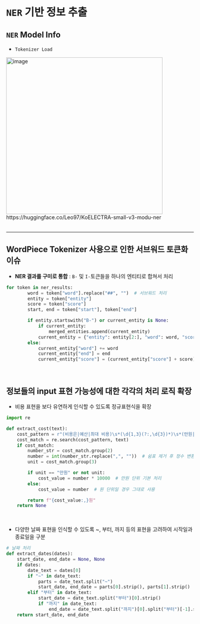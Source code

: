 # `NER` 기반 정보 추출
## `NER` Model Info
- `Tokenizer Load`
<img width="420" alt="image" src="https://github.com/user-attachments/assets/85c651cd-477a-46f5-8055-9d46d84cc879" />
</br>
https://huggingface.co/Leo97/KoELECTRA-small-v3-modu-ner
  
<br>
<br>

---

## WordPiece Tokenizer 사용으로 인한 서브워드 토큰화 이슈
- **NER 결과를 구미로 통합** : `B-` 및 `I-`토큰들을 하나의 엔티티로 합쳐서 처리
```python
for token in ner_results:
        word = token["word"].replace("##", "")  # 서브워드 처리
        entity = token["entity"]
        score = token["score"]
        start, end = token["start"], token["end"]

        if entity.startswith("B-") or current_entity is None:
            if current_entity:
                merged_entities.append(current_entity)
            current_entity = {"entity": entity[2:], "word": word, "score": score, "start": start, "end": end}
        else:
            current_entity["word"] += word
            current_entity["end"] = end
            current_entity["score"] = (current_entity["score"] + score) / 2
```
<br>

## 정보들의 input 표현 가능성에 대한 각각의 처리 로직 확장
- 비용 표현을 보다 유연하게 인식할 수 있도록 정규표현식을 확장
  
```python
import re

def extract_cost(text):
    cost_pattern = r"(비용은|예산|최대 비용)\s*(\d{1,3}(?:,\d{3})*)\s*(만원|원)?"
    cost_match = re.search(cost_pattern, text)
    if cost_match:
        number_str = cost_match.group(2)
        number = int(number_str.replace(",", ""))  # 쉼표 제거 후 정수 변환
        unit = cost_match.group(3)

        if unit == "만원" or not unit:
            cost_value = number * 10000  # 만원 단위 기본 처리
        else:
            cost_value = number  # 원 단위일 경우 그대로 사용

        return f"{cost_value:,}원"
    return None
```

<br>

- 다양한 날짜 표현을 인식할 수 있도록 ~, 부터, 까지 등의 표현을 고려하여 시작일과 종료일을 구분
```python
# 날짜 처리
def extract_dates(dates):
    start_date, end_date = None, None
    if dates:
        date_text = dates[0]
        if "~" in date_text:
            parts = date_text.split("~")
            start_date, end_date = parts[0].strip(), parts[1].strip()
        elif "부터" in date_text:
            start_date = date_text.split("부터")[0].strip()
            if "까지" in date_text:
                end_date = date_text.split("까지")[0].split("부터")[-1].strip()
    return start_date, end_date
```
